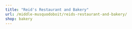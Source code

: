 ```yaml
---
title: "Reid's Restaurant and Bakery"
url: /middle-musquodoboit/reids-restaurant-and-bakery/
shop: bakery
---
```

